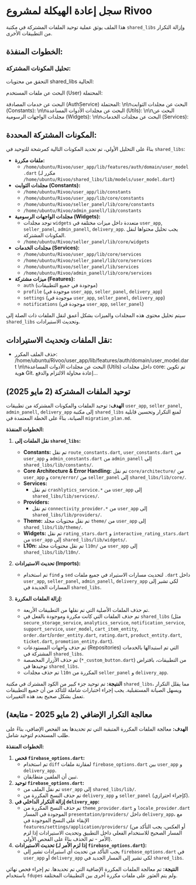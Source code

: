 # سجل إعادة الهيكلة لمشروع Rivoo

هذا الملف يوثق عملية توحيد الملفات المشتركة في مكتبة `shared_libs` وإزالة التكرار من التطبيقات الأخرى.

## الخطوات المنفذة:



### تحليل المكونات المشتركة:




التحقق من محتويات shared_libs الحالية:


البحث عن ملفات المستخدم (User) المحتملة:


البحث عن خدمات المصادقة (AuthService) المحتملة:
\n\nالبحث عن مجلدات الثوابت (Constants):
\n\nالبحث عن مجلدات الأدوات المساعدة (Utils):
\n\nالبحث عن مجلدات الواجهات الرسومية (Widgets):
\n\nالبحث عن مجلدات الخدمات (Services):



## المكونات المشتركة المحددة:

بناءً على التحليل الأولي، تم تحديد المكونات التالية كمرشحة للتوحيد في `shared_libs`:

*   **ملفات مكررة:**
    *   `/home/ubuntu/Rivoo/user_app/lib/features/auth/domain/user_model.dart` (مكرر لـ `/home/ubuntu/Rivoo/shared_libs/lib/models/user_model.dart`)
*   **مجلدات الثوابت (Constants):**
    *   `/home/ubuntu/Rivoo/user_app/lib/constants`
    *   `/home/ubuntu/Rivoo/user_app/lib/core/constants`
    *   `/home/ubuntu/Rivoo/seller_panel/lib/core/constants`
    *   `/home/ubuntu/Rivoo/admin_panell/lib/constants`
*   **مجلدات الواجهات الرسومية (Widgets):**
    *   توجد مجلدات `widgets` متعددة داخل ميزات مختلفة في `user_app`, `seller_panel`, `admin_panell`, `delivery_app`. يجب تحليل محتواها لنقل المكونات المشتركة.
    *   `/home/ubuntu/Rivoo/seller_panel/lib/core/widgets`
*   **مجلدات الخدمات (Services):**
    *   `/home/ubuntu/Rivoo/user_app/lib/core/services`
    *   `/home/ubuntu/Rivoo/seller_panel/lib/core/services`
    *   `/home/ubuntu/Rivoo/seller_panel/lib/services`
    *   `/home/ubuntu/Rivoo/admin_panell/lib/core/services`
*   **ميزات مشتركة (Features):**
    *   `auth` (موجودة في جميع التطبيقات)
    *   `profile` (موجودة في `user_app`, `seller_panel`, `delivery_app`)
    *   `settings` (موجودة في `user_app`, `seller_panel`, `delivery_app`)
    *   `notifications` (موجودة في `user_app`, `seller_panel`)

سيتم تحليل محتوى هذه المجلدات والميزات بشكل أعمق لنقل الملفات ذات الصلة إلى `shared_libs` وتحديث الاستيرادات.


## نقل الملفات وتحديث الاستيرادات:


- حذف الملف المكرر: /home/ubuntu/Rivoo/user_app/lib/features/auth/domain/user_model.dart
\n\nالبحث عن مجلدات الأدوات المساعدة (Utils) داخل مجلدات core:
تم تكوين هوية Git. إعادة محاولة الالتزام والدفع...



## توحيد الملفات المشتركة (2 مايو 2025)

**الهدف:** توحيد الملفات والمكونات المشتركة من تطبيقات `user_app`, `seller_panel`, `admin_panell`, `delivery_app` إلى مكتبة `shared_libs` لمنع التكرار وتحسين قابلية الصيانة، بناءً على الخطة المعتمدة في `migration_plan.md`.

**الخطوات المنفذة:**

1.  **نقل الملفات إلى `shared_libs`:**
    *   **Constants:** تم نقل `route_constants.dart`, `user_constants.dart` من `user_app` و `admin_constants.dart` من `admin_panell` إلى `shared_libs/lib/constants/`.
    *   **Core Architecture & Error Handling:** تم نقل `core/architecture/` من `user_app` و `core/error/` من `seller_panel` إلى `shared_libs/lib/core/`.
    *   **Services:**
        *   تم نقل `crashlytics_service.*` من `user_app` إلى `shared_libs/lib/services/`.
    *   **Providers:**
        *   تم نقل `connectivity_provider.*` من `user_app` إلى `shared_libs/lib/providers/`.
    *   **Theme:** تم نقل محتويات مجلد `theme/` من `user_app` إلى `shared_libs/lib/theme/`.
    *   **Widgets:** تم نقل `rating_stars.dart` و `interactive_rating_stars.dart` من `user_app` إلى `shared_libs/lib/widgets/`.
    *   **L10n:** تم نقل محتويات مجلد `l10n/` من `user_app` إلى `shared_libs/lib/l10n/`.

2.  **تحديث الاستيرادات (Imports):**
    *   تم استخدام `find` و `sed` لتحديث مسارات الاستيراد في جميع ملفات `.dart` داخل `user_app`, `seller_panel`, `admin_panell`, `delivery_app` لكي تشير إلى المسارات الجديدة في `shared_libs`.

3.  **إزالة الملفات المكررة:**
    *   تم حذف الملفات الأصلية التي تم نقلها من التطبيقات الأربعة.
    *   تم حذف الملفات التي كانت مكررة وموجودة بالفعل في `shared_libs` (مثل `secure_storage_service`, `analytics_service`, `notification_service`, `support_service`, `user_model`, `cart_item_entity`, `order.dart`/`order_entity.dart`, `rating.dart`, `product_entity.dart`, `ticket.dart`, `promotion_entity.dart`).
    *   تم حذف واجهات المستودعات (Repositories) التي تم استبدالها بالخدمات المشتركة في `shared_libs`.
    *   تم حذف الأزرار المخصصة (`*_custom_button.dart`) من التطبيقات، بافتراض توحيدها في `shared_libs`.
    *   تم حذف مجلدات `l10n` المكررة من `seller_panel` و `delivery_app`.

**النتيجة:** تم توحيد جزء كبير من الكود المشترك في مكتبة `shared_libs`، مما يقلل التكرار ويسهل الصيانة المستقبلية. يجب إجراء اختبارات شاملة للتأكد من أن جميع التطبيقات تعمل بشكل صحيح بعد هذه التغييرات.




## معالجة التكرار الإضافي (2 مايو 2025 - متابعة)

**الهدف:** معالجة الملفات المكررة المتبقية التي تم تحديدها بعد الفحص الإضافي، بناءً على طلب المستخدم لتوحيد شامل.

**الخطوات المنفذة:**

1.  **فحص `firebase_options.dart`:**
    *   تم استخدام `diff` لمقارنة ملفات `firebase_options.dart` بين `user_app` و `delivery_app`.
    *   تبين أن الملفين متطابقان.
2.  **توحيد `firebase_options.dart`:**
    *   تم نقل الملف من `user_app` إلى `shared_libs/lib/`.
    *   تم حذف النسخ المكررة من `delivery_app` و `seller_panel` (كإجراء احترازي).
3.  **إزالة التكرار الداخلي في `delivery_app`:**
    *   تم حذف النسخ المكررة من `theme_provider.dart` و `locale_provider.dart` الموجودة في المسار `presentation/providers/` داخل `delivery_app`، مع الإبقاء على النسخ الموجودة في `features/settings/application/providers/` (أو العكس، يجب التأكد من المسار الصحيح للاستخدام الفعلي داخل التطبيق وتحديث الاستيرادات إذا لزم الأمر - تم الحذف بناءً على الفحص الأولي).
4.  **تحديث الاستيرادات (إذا لزم الأمر لـ `firebase_options.dart`):**
    *   يجب التأكد من تحديث أي استيرادات تشير إلى `firebase_options.dart` في `user_app` أو `delivery_app` لكي تشير إلى المسار الجديد في `shared_libs`.

**النتيجة:** تم معالجة الملفات المكررة الإضافية التي تم تحديدها. تم إجراء فحص نهائي باستخدام `fdupes` ولم يتم العثور على ملفات مكررة أخرى بين التطبيقات المختلفة.

